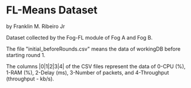 # FL-Means Dataset
by Franklin M. Ribeiro Jr

Dataset collected by the Fog-FL module of Fog A and Fog B.

The file "initial_beforeRounds.csv" means the data of workingDB before starting round 1.

The columns |0|1|2|3|4| of the CSV files represent the data of 0-CPU (%), 1-RAM (%), 2-Delay (ms), 3-Number of packets, and 4-Throughput (throughput - kb/s).

